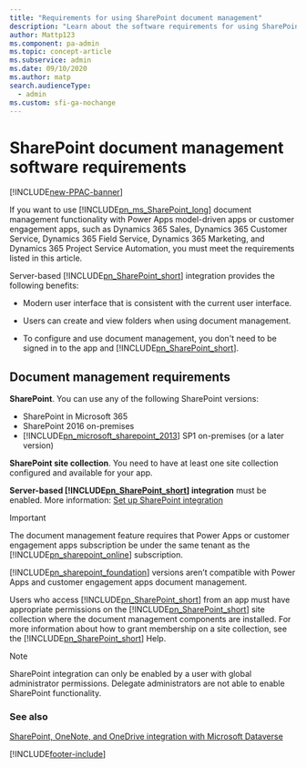 ```yaml
---
title: "Requirements for using SharePoint document management"
description: "Learn about the software requirements for using SharePoint document management for apps in Dynamics 365, including site collections and server-based integration."
author: Mattp123
ms.component: pa-admin
ms.topic: concept-article
ms.subservice: admin
ms.date: 09/10/2020
ms.author: matp
search.audienceType: 
  - admin
ms.custom: sfi-ga-nochange
---
```

# SharePoint document management software requirements

[!INCLUDE[new-PPAC-banner](~/includes/new-PPAC-banner.md)]

If you want to use [!INCLUDE[pn_ms_SharePoint_long](../includes/pn-ms-sharepoint-long.md)] document management functionality with Power Apps model-driven apps or customer engagement apps, such as Dynamics 365 Sales, Dynamics 365 Customer Service, Dynamics 365 Field Service, Dynamics 365 Marketing, and Dynamics 365 Project Service Automation, you must meet the requirements listed in this article.  

Server-based [!INCLUDE[pn_SharePoint_short](../includes/pn-sharepoint-short.md)] integration provides the following benefits:  

- Modern user interface that is consistent with the current user interface.

- Users can create and view folders when using document management.

- To configure and use document management, you don't need to be signed in to the app and [!INCLUDE[pn_SharePoint_short](../includes/pn-sharepoint-short.md)].

## Document management requirements

**SharePoint**. You can use any of the following SharePoint versions:
- SharePoint in Microsoft 365
- SharePoint 2016 on-premises
- [!INCLUDE[pn_microsoft_sharepoint_2013](../includes/pn-microsoft-sharepoint-2013.md)] SP1 on-premises (or a later version)  

**SharePoint site collection**. You need to have at least one site collection configured and available for your app.  

**Server-based [!INCLUDE[pn_SharePoint_short](../includes/pn-sharepoint-short.md)] integration**  must be enabled. More information: [Set up SharePoint integration](set-up-sharepoint-integration.md) 

> [!IMPORTANT]
>  The document management feature requires that Power Apps or customer engagement apps subscription be under the same tenant as the [!INCLUDE[pn_sharepoint_online](../includes/pn-sharepoint-online.md)] subscription.  
> 
> [!INCLUDE[pn_sharepoint_foundation](../includes/pn-sharepoint-foundation.md)] versions aren’t compatible with Power Apps and customer engagement apps document management.  

 Users who access [!INCLUDE[pn_SharePoint_short](../includes/pn-sharepoint-short.md)] from an app must have appropriate permissions on the [!INCLUDE[pn_SharePoint_short](../includes/pn-sharepoint-short.md)] site collection where the document management components are installed. For more information about how to grant membership on a site collection, see the [!INCLUDE[pn_SharePoint_short](../includes/pn-sharepoint-short.md)] Help.  
 
> [!NOTE]
> SharePoint integration can only be enabled by a user with global administrator permissions. Delegate administrators are not able to enable SharePoint functionality.

### See also  

[SharePoint, OneNote, and OneDrive integration with Microsoft Dataverse](/power-apps/maker/data-platform/sharepoint-onedrive-onenote-intro)

[!INCLUDE[footer-include](../includes/footer-banner.md)]
